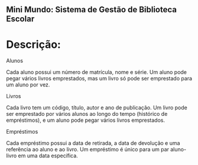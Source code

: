 ## Mini Mundo: Sistema de Gestão de Biblioteca Escolar
# Descrição:
Alunos

Cada aluno possui um número de matrícula, nome e série.
Um aluno pode pegar vários livros emprestados, mas um livro só pode ser emprestado para um aluno por vez.

Livros

Cada livro tem um código, título, autor e ano de publicação.
Um livro pode ser emprestado por vários alunos ao longo do tempo (histórico de empréstimos), e um aluno pode pegar vários livros emprestados.

Empréstimos

Cada empréstimo possui a data de retirada, a data de devolução e uma referência ao aluno e ao livro.
Um empréstimo é único para um par aluno-livro em uma data específica. 
